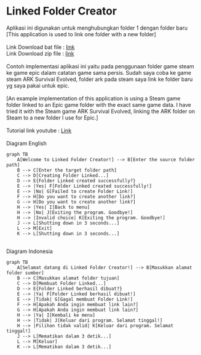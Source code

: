 # Linked Folder Creator
Aplikasi ini digunakan untuk menghubungkan folder 1 dengan folder baru
<br>
[This application is used to link one folder with a new folder]
<br>
<br>Link Download bat file : [link](https://github.com/SinduMP/folderlinked/releases/download/LinkedFolderCreator/Start.bat)
<br>Link Download zip file : [link](https://github.com/SinduMP/folderlinked/archive/refs/tags/LinkedFolderCreator.zip)
<br>
<br>Contoh implementasi aplikasi ini yaitu pada penggunaan folder game steam ke game epic dalam catatan game sama persis.
Sudah saya coba ke game steam ARK Survival Evolved, folder ark pada steam saya link ke folder baru yg saya pakai untuk epic.<br>
<br>[An example implementation of this application is using a Steam game folder linked to an Epic game folder with the exact same game data.
I have tried it with the Steam game ARK Survival Evolved, linking the ARK folder on Steam to a new folder I use for Epic.]<br>
<br>Tutorial link youtube : [Link](https://youtu.be/7uHen4PJtuQ)
<br>
<br>Diagram English

```mermaid
graph TB
    A[Welcome to Linked Folder Creator!] --> B[Enter the source folder path]
    B --> C[Enter the target folder path]
    C --> D[Creating Folder Linked...]
    D --> E{Folder Linked created successfully?}
    E --> |Yes| F[Folder Linked created successfully!]
    E --> |No| G[Failed to create Folder Link!]
    F --> H[Do you want to create another link?]
    G --> H[Do you want to create another link?]
    H --> |Yes| I[Back to menu]
    H --> |No| J[Exiting the program. Goodbye!]
    H --> |Invalid choice| K[Exiting the program. Goodbye!]
    J --> L[Shutting down in 3 seconds...]
    L --> M[Exit]
    K --> L[Shutting down in 3 seconds...]
```
<br>Diagram Indonesia

```mermaid
graph TB
    A[Selamat datang di Linked Folder Creator!] --> B[Masukkan alamat folder sumber]
    B --> C[Masukkan alamat folder tujuan]
    C --> D[Membuat Folder Linked...]
    D --> E{Folder Linked berhasil dibuat?}
    E --> |Ya| F[Folder Linked berhasil dibuat!]
    E --> |Tidak| G[Gagal membuat Folder Link!]
    F --> H[Apakah Anda ingin membuat link lain?]
    G --> H[Apakah Anda ingin membuat link lain?]
    H --> |Ya| I[Kembali ke menu]
    H --> |Tidak| J[Keluar dari program. Selamat tinggal!]
    H --> |Pilihan tidak valid| K[Keluar dari program. Selamat tinggal!]
    J --> L[Mematikan dalam 3 detik...]
    L --> M[Keluar]
    K --> L[Mematikan dalam 3 detik...]
```
 
